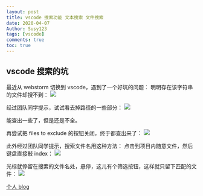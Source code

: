 ```yaml
---
layout: post
title: vscode 搜索功能 文本搜索 文件搜索
date: 2020-04-07
Author: Susy123
tags: [vscode]
comments: true
toc: true
---
```


## vscode 搜索的坑

最近从 webstorm 切换到 vscode，遇到了一个好坑的问题：
明明存在该字符串的文件却搜不到：
![](https://user-gold-cdn.xitu.io/2020/4/17/1718893e0304d592?w=1612&h=878&f=png&s=219061)

经过团队同学提示，试试看去掉路径的一些部分：
![](https://user-gold-cdn.xitu.io/2020/4/17/1718893e03593bdf?w=1806&h=902&f=png&s=315909)

能查出一些了，但是还是不全。

再尝试把 files to exclude 的按钮关闭，终于都查出来了：
![](https://user-gold-cdn.xitu.io/2020/4/17/1718893e0519c7a4?w=802&h=720&f=png&s=104503)

此外经过团队同学提示，搜索文件名用这种方法：
点击到项目内随意文件，然后键盘直接敲 index：
![](https://user-gold-cdn.xitu.io/2020/4/17/1718893e0577de44?w=484&h=790&f=png&s=79516)

光标就停留在搜索的文件名处，悬停，这儿有个筛选按钮，这样就只留下匹配的文件：
![](https://user-gold-cdn.xitu.io/2020/4/17/1718893e064a9302?w=612&h=372&f=png&s=48195)

[个人 blog](https://susy123.github.io/)
